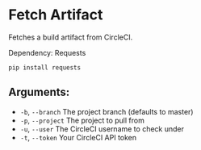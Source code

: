 # Fetch Artifact

Fetches a build artifact from CircleCI.

Dependency: Requests

```
pip install requests
```

## Arguments:

* `-b`, `--branch` The project branch (defaults to master)
* `-p`, `--project` The project to pull from
* `-u`, `--user` The CircleCI username to check under
* `-t`, `--token` Your CircleCI API token
